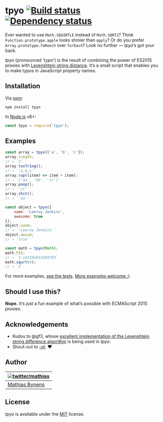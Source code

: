 # tpyo [![Build status](https://travis-ci.org/mathiasbynens/tpyo.svg?branch=master)](https://travis-ci.org/mathiasbynens/tpyo) [![Dependency status](https://gemnasium.com/mathiasbynens/tpyo.svg)](https://gemnasium.com/mathiasbynens/tpyo)

Ever wanted to use `Math.SQUIRTLE` instead of `Math.SQRT2`? Think `Function.prototype.apple` looks shinier than `apply`? Or do you prefer `Array.prototype.faReech` over `forEach`? Look no further — _tpyo_’s got your back.

_tpyo_ (pronounced _‘typo’_) is the result of combining the power of ES2015 proxies with [Levenshtein string distance](https://github.com/gf3/Levenshtein). It’s a small script that enables you to make typos in JavaScript property names.

## Installation

Via [npm](https://www.npmjs.com/):

```bash
npm install tpyo
```

In [Node.js](https://nodejs.org/) v6+:

```js
const tpyo = require('tpyo');
```

## Examples

```js
const array = tpyo(['a', 'b', 'c']);
array.lnegth;
// → `3`
array.tosTr1ng();
// → `'a,b,c'`
array.rap((item) => item + item);
// → `['aa', 'bb', 'cc']`
array.poop();
// → `'cc'`
array.shit();
// → `'aa'`

const object = tpyo({
	name: 'Leeroy Jenkins',
	awesome: true
});
object.naem;
// → `'Leeroy Jenkins'`
object.awsum;
// → `true`

const math = tpyo(Math);
math.PIE;
// → `3.141592653589793`
math.squrt(4);
// → `2`
```

For more examples, [see the tests](https://github.com/mathiasbynens/tpyo/blob/master/tests/tests.js). [More examples welcome :)](https://github.com/mathiasbynens/tpyo/issues/1)

## Should I use this?

**Nope.** It’s just a fun example of what’s possible with ECMAScript 2015 proxies.

## Acknowledgements

* Kudos to @gf3, whose [excellent implementation of the Levenshtein string difference algorithm](http://gf3.github.com/Levenshtein/) is being used in _tpyo_.
* Shout-out to [-ot](http://ot-crew.com/). ♥

## Author

| [![twitter/mathias](https://gravatar.com/avatar/24e08a9ea84deb17ae121074d0f17125?s=70)](https://twitter.com/mathias "Follow @mathias on Twitter") |
|---|
| [Mathias Bynens](https://mathiasbynens.be/) |

## License

_tpyo_ is available under the [MIT](https://mths.be/mit) license.
